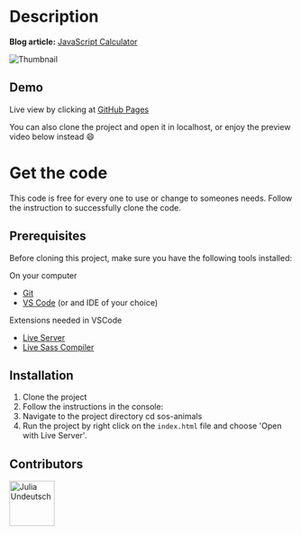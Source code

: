 # Description

**Blog article:** [JavaScript Calculator](https://yuridevat.hashnode.dev/how-i-got-my-first-job-as-a-developer)

![Thumbnail](https://github.com/YuriDevAT/calculator/blob/main/assets/calculator.png)

## Demo

Live view by clicking at [GitHub Pages](yuridevat.github.io/calculator/)

You can also clone the project and open it in localhost, or enjoy the preview
video below instead :smile:

<!--https://user-images.githubusercontent.com/54622834/127658950-b1964a1c-dfc3-4853-be04-9c14a35f569c.mov-->

# Get the code

This code is free for every one to use or change to someones needs. Follow the instruction to successfully clone the code.

## Prerequisites

Before cloning this project, make sure you have the following tools installed:

On your computer

- [Git](https://git-scm.com/downloads)
- [VS Code](https://code.visualstudio.com/download) (or and IDE of your choice)

Extensions needed in VSCode

- [Live Server](https://marketplace.visualstudio.com/items?itemName=ritwickdey.LiveServer)
- [Live Sass Compiler](https://marketplace.visualstudio.com/items?itemName=ritwickdey.live-sass)

## Installation

1. Clone the project
2. Follow the instructions in the console:
3. Navigate to the project directory cd sos-animals
4. Run the project by right click on the `index.html` file and choose 'Open with Live Server'.

## Contributors

[//]: contributor-faces

<a href="https://github.com/YuriDevAT"><img src="https://avatars.githubusercontent.com/u/54622834?v=4" title="Julia Undeutsch" width="80" height="80"></a>

[//]: contributor-faces
